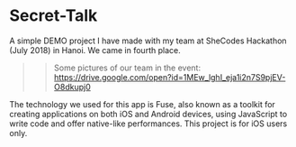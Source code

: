 # Secret-Talk
A simple DEMO project I have made with my team at SheCodes Hackathon (July 2018) in Hanoi. We came in fourth place.
>> Some pictures of our team in the event: https://drive.google.com/open?id=1MEw_lghI_eja1i2n7S9pjEV-O8dkupj0 


The technology we used for this app is Fuse, also known as a toolkit for creating applications on both iOS and Android devices, using JavaScript to write code and offer native-like performances.
This project is for iOS users only.


